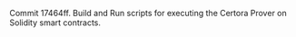 Commit 17464ff.                    Build and Run scripts for executing the Certora Prover on Solidity smart contracts.